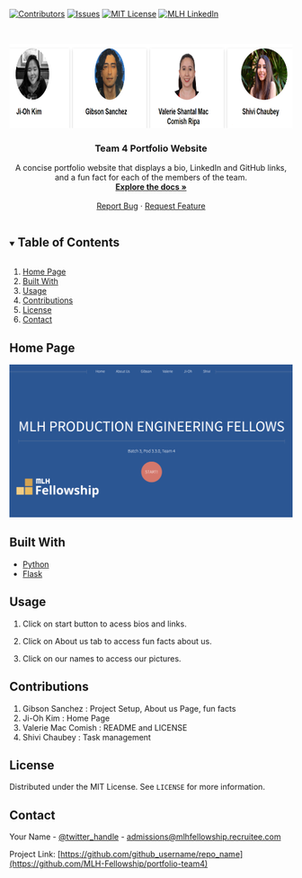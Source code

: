 <!--
*** Thanks for checking out portfolio-team4. If you have a suggestion
*** that would make this better, please open an issue.
*** Thanks again!
***
***
***
-->



<!-- PROJECT SHIELDS -->
<!--
*** I'm using markdown "reference style" links for readability.
*** Reference links are enclosed in brackets [ ] instead of parentheses ( ).
*** See the bottom of this document for the declaration of the reference variables
*** for contributors-url, etc. This is the concise syntax.
*** https://www.markdownguide.org/basic-syntax/#reference-style-links
-->
[![Contributors][contributors-shield]][contributors-url]
[![Issues][issues-shield]][issues-url]
[![MIT License][license-shield]][license-url]
[![MLH LinkedIn][linkedin-shield]][linkedin-url]



<!-- PROJECT LOGO -->
<br />
<p align="center">
  <a href="https://github.com/MLH-Fellowship/portfolio-team4">
    <img src="images/logo.png" alt="Logo" width="800" height="150">
  </a>

  <h3 align="center">Team 4 Portfolio Website</h3>

  <p align="center">
    A concise portfolio website that displays a bio, LinkedIn and GitHub links, and a fun fact for each of the members of the team.
    <br />
    <a href="https://github.com/MLH-Fellowship/portfolio-team4"><strong>Explore the docs »</strong></a>
    <br />
    <br />
    <a href="https://github.com/MLH-Fellowship/portfolio-team4/issues">Report Bug</a>
    ·
    <a href="https://github.com/MLH-Fellowship/portfolio-team4/issues">Request Feature</a>
  </p>
</p>



<!-- TABLE OF CONTENTS -->
<details open="open">
  <summary><h2 style="display: inline-block">Table of Contents</h2></summary>
  <ol>
    <li><a href="#about-the-project">Home Page</a></li>
    <li><a href="#built-with">Built With</a></li>
    <li><a href="#usage">Usage</a></li>
    <li><a href="#contributions">Contributions</a></li>
    <li><a href="#license">License</a></li>
    <li><a href="#contact">Contact</a></li>
  </ol>
</details>



<!-- ABOUT THE PROJECT -->
## Home Page

[![Product Name Screen Shot][product-screenshot]](https://example.com)

## Built With

* [Python](https://www.python.org/)
* [Flask](https://flask.palletsprojects.com/en/2.0.x/)



<!-- USAGE EXAMPLES -->
## Usage

1. Click on start button to acess bios and links.
   
2. Click on About us tab to access fun facts about us. 
   
3. Click on our names to access our pictures.


<!-- CONTRIBUTIONS -->
## Contributions

1. Gibson Sanchez : Project Setup, About us Page, fun facts
2. Ji-Oh Kim : Home Page
3. Valerie Mac Comish : README and LICENSE
4. Shivi Chaubey : Task management



<!-- LICENSE -->
## License

Distributed under the MIT License. See `LICENSE` for more information.



<!-- CONTACT -->
## Contact

Your Name - [@twitter_handle](https://twitter.com/MLHacks) - admissions@mlhfellowship.recruitee.com

Project Link: [https://github.com/github_username/repo_name](https://github.com/MLH-Fellowship/portfolio-team4)



<!-- MARKDOWN LINKS & IMAGES -->
<!-- https://www.markdownguide.org/basic-syntax/#reference-style-links -->
[contributors-shield]: https://img.shields.io/github/contributors/MLH-Fellowship/portfolio-team4.svg?style=for-the-badge
[contributors-url]: https://github.com/MLH-Fellowship/portfolio-team4/graphs/contributors
[issues-shield]: https://img.shields.io/github/issues/MLH-Fellowship/portfolio-team4.svg?style=for-the-badge
[issues-url]: https://github.com/MLH-Fellowship/portfolio-team4/issues
[license-shield]: https://img.shields.io/github/license/MLH-Fellowship/portfolio-team4.svg?style=for-the-badge
[license-url]: https://github.com/MLH-Fellowship/portfolio-team4/blob/shantal2/LICENSE
[linkedin-shield]: https://img.shields.io/badge/-LinkedIn-black.svg?style=for-the-badge&logo=linkedin&colorB=555
[linkedin-url]: https://www.linkedin.com/company/major-league-hacking/mycompany/
[product-screenshot]: images/screenshot.png
